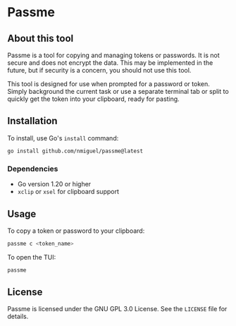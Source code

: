 # Passme

## About this tool

Passme is a tool for copying and managing tokens or passwords. It is not secure and does not encrypt the data. This may be implemented in the future, but if security is a concern, you should not use this tool.

This tool is designed for use when prompted for a password or token. Simply background the current task or use a separate terminal tab or split to quickly get the token into your clipboard, ready for pasting.

## Installation

To install, use Go's `install` command:

`go install github.com/nmiguel/passme@latest`

### Dependencies

- Go version 1.20 or higher
- `xclip` or `xsel` for clipboard support

## Usage

To copy a token or password to your clipboard:
```sh
passme c <token_name>
```

To open the TUI:
```sh
passme
```
## License

Passme is licensed under the GNU GPL 3.0 License. See the `LICENSE` file for details.
